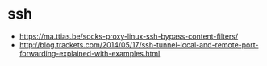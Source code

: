 # ssh
- https://ma.ttias.be/socks-proxy-linux-ssh-bypass-content-filters/
- http://blog.trackets.com/2014/05/17/ssh-tunnel-local-and-remote-port-forwarding-explained-with-examples.html